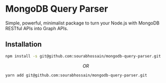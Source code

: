 # MongoDB Query Parser
Simple, powerful, minimalist package to turn your Node.js with MongoDB RESTful APIs into Graph APIs.

## Installation

```bash
npm install -s git@github.com:sourabhossain/mongodb-query-parser.git
```

$$
OR
$$

```bash
yarn add git@github.com:sourabhossain/mongodb-query-parser.git
```
